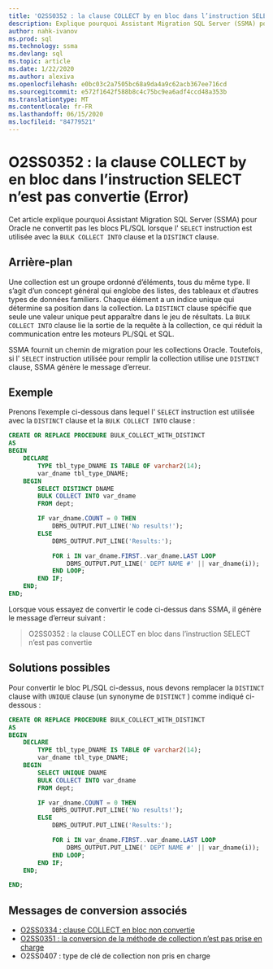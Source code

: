 ```yaml
---
title: 'O2SS0352 : la clause COLLECT by en bloc dans l’instruction SELECT n’est pas convertie (Error)'
description: Explique pourquoi Assistant Migration SQL Server (SSMA) pour Oracle ne convertit pas les blocs PL/SQL lorsque l’instruction SELECT est utilisée avec la clause COLLECT by en bloc et la clause DISTINCT.
author: nahk-ivanov
ms.prod: sql
ms.technology: ssma
ms.devlang: sql
ms.topic: article
ms.date: 1/22/2020
ms.author: alexiva
ms.openlocfilehash: e0bc03c2a7505bc68a9da4a9c62acb367ee716cd
ms.sourcegitcommit: e572f1642f588b8c4c75bc9ea6adf4ccd48a353b
ms.translationtype: MT
ms.contentlocale: fr-FR
ms.lasthandoff: 06/15/2020
ms.locfileid: "84779521"
---
```

# <a name="o2ss0352-bulk-collect-into-clause-in-select-statement-not-converted-error"></a>O2SS0352 : la clause COLLECT by en bloc dans l’instruction SELECT n’est pas convertie (Error)

Cet article explique pourquoi Assistant Migration SQL Server (SSMA) pour Oracle ne convertit pas les blocs PL/SQL lorsque l' `SELECT` instruction est utilisée avec la `BULK COLLECT INTO` clause et la `DISTINCT` clause.

## <a name="background"></a>Arrière-plan

Une collection est un groupe ordonné d’éléments, tous du même type. Il s’agit d’un concept général qui englobe des listes, des tableaux et d’autres types de données familiers. Chaque élément a un indice unique qui détermine sa position dans la collection. La `DISTINCT` clause spécifie que seule une valeur unique peut apparaître dans le jeu de résultats. La `BULK COLLECT INTO` clause lie la sortie de la requête à la collection, ce qui réduit la communication entre les moteurs PL/SQL et SQL.

SSMA fournit un chemin de migration pour les collections Oracle. Toutefois, si l' `SELECT` instruction utilisée pour remplir la collection utilise une `DISTINCT` clause, SSMA génère le message d’erreur.

## <a name="example"></a>Exemple

Prenons l’exemple ci-dessous dans lequel l' `SELECT` instruction est utilisée avec la `DISTINCT` clause et la `BULK COLLECT INTO` clause :

```sql
CREATE OR REPLACE PROCEDURE BULK_COLLECT_WITH_DISTINCT
AS
BEGIN
    DECLARE
        TYPE tbl_type_DNAME IS TABLE OF varchar2(14);
        var_dname tbl_type_DNAME;
    BEGIN
        SELECT DISTINCT DNAME
        BULK COLLECT INTO var_dname
        FROM dept;

        IF var_dname.COUNT = 0 THEN
            DBMS_OUTPUT.PUT_LINE('No results!');
        ELSE
            DBMS_OUTPUT.PUT_LINE('Results:');

            FOR i IN var_dname.FIRST..var_dname.LAST LOOP
                DBMS_OUTPUT.PUT_LINE(' DEPT NAME #' || var_dname(i));
            END LOOP;
        END IF;
    END;
END;
```

Lorsque vous essayez de convertir le code ci-dessus dans SSMA, il génère le message d’erreur suivant :

> O2SS0352 : la clause COLLECT en bloc dans l’instruction SELECT n’est pas convertie

## <a name="possible-remedies"></a>Solutions possibles

Pour convertir le bloc PL/SQL ci-dessus, nous devons remplacer la `DISTINCT` clause with `UNIQUE` clause (un synonyme de `DISTINCT` ) comme indiqué ci-dessous :

```sql
CREATE OR REPLACE PROCEDURE BULK_COLLECT_WITH_DISTINCT
AS
BEGIN
    DECLARE
        TYPE tbl_type_DNAME IS TABLE OF varchar2(14);
        var_dname tbl_type_DNAME;
    BEGIN
        SELECT UNIQUE DNAME
        BULK COLLECT INTO var_dname
        FROM dept;

        IF var_dname.COUNT = 0 THEN
            DBMS_OUTPUT.PUT_LINE('No results!');
        ELSE
            DBMS_OUTPUT.PUT_LINE('Results:');

            FOR i IN var_dname.FIRST..var_dname.LAST LOOP
                DBMS_OUTPUT.PUT_LINE(' DEPT NAME #' || var_dname(i));
            END LOOP;
        END IF;
    END;

END;
```

## <a name="related-conversion-messages"></a>Messages de conversion associés

* [O2SS0334 : clause COLLECT en bloc non convertie](o2ss0334.md)
* [O2SS0351 : la conversion de la méthode de collection n’est pas prise en charge](o2ss0351.md)
* O2SS0407 : type de clé de collection non pris en charge
